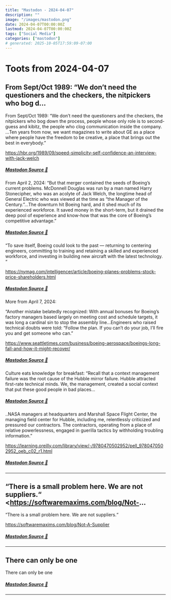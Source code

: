 ```yaml
---
title: "Mastodon - 2024-04-07"
description: ""
image: "/images/mastodon.png"
date: 2024-04-07T00:00:00Z
lastmod: 2024-04-07T00:00:00Z
tags: ["Social Media"]
categories: ["mastodon"]
# generated: 2025-10-05T17:59:09-07:00
---
```


# Toots from 2024-04-07

## From Sept/Oct 1989: “We don’t need the questioners and the checkers, the nitpickers who bog d...

From Sept/Oct 1989: “We don’t need the questioners and the checkers, the nitpickers who bog down the process, people whose only role is to second-guess and kibitz, the people who clog communication inside the company. …Ten years from now, we want magazines to write about GE as a place where people have the freedom to be creative, a place that brings out the best in everybody.”

<https://hbr.org/1989/09/speed-simplicity-self-confidence-an-interview-with-jack-welch>

##### [Mastodon Source 🐘](https://hachyderm.io/@mweagle/112231089229080991)

From April 2, 2024: “But that merger contained the seeds of Boeing’s current problems. McDonnell Douglas was run by a man named Harry Stonecipher, who was an acolyte of Jack Welch, the longtime head of General Electric who was viewed at the time as “the Manager of the Century.”…The downturn hit Boeing hard, and it shed much of its experienced workforce. It saved money in the short-term, but it drained the deep pool of experience and know-how that was the core of Boeing’s competitive advantage.”

##### [Mastodon Source 🐘](https://hachyderm.io/@mweagle/112231096223527615)

“To save itself, Boeing could look to the past — returning to centering engineers, committing to training and retaining a skilled and experienced workforce, and investing in building new aircraft with the latest technology. “

<https://nymag.com/intelligencer/article/boeing-planes-problems-stock-price-shareholders.html>

##### [Mastodon Source 🐘](https://hachyderm.io/@mweagle/112231102693840537)

More from April 7, 2024:

“Another mistake belatedly recognized: With annual bonuses for Boeing’s factory managers based largely on meeting cost and schedule targets, it was long a cardinal sin to stop the assembly line…Engineers who raised technical doubts were told: “Follow the plan. If you can’t do your job, I’ll fire you and get someone who can.”

<https://www.seattletimes.com/business/boeing-aerospace/boeings-long-fall-and-how-it-might-recover/>

##### [Mastodon Source 🐘](https://hachyderm.io/@mweagle/112236904556615460)

Culture eats knowledge for breakfast: “Recall that a context management failure was the root cause of the Hubble mirror failure. Hubble attracted first-rate technical minds. We, the management, created a social context that put these good people in bad places…

##### [Mastodon Source 🐘](https://hachyderm.io/@mweagle/112237130376380839)

..NASA managers at headquarters and Marshall Space Flight Center, the managing field center for Hubble, including me, relentlessly criticized and pressured our contractors. The contractors, operating from a place of relative powerlessness, engaged in guerilla tactics by withholding troubling information.”

<https://learning.oreilly.com/library/view/-/9780470502952/pell_9780470502952_oeb_c02_r1.html>

##### [Mastodon Source 🐘](https://hachyderm.io/@mweagle/112237133580955765)

---

## “There is a small problem here. We are not suppliers.“  <https://softwaremaxims.com/blog/Not-...

“There is a small problem here. We are not suppliers.“

<https://softwaremaxims.com/blog/Not-A-Supplier>

##### [Mastodon Source 🐘](https://hachyderm.io/@mweagle/112227850260119596)

---

## There can only be one

There can only be one

##### [Mastodon Source 🐘](https://hachyderm.io/@mweagle/112227270437223448)

---

